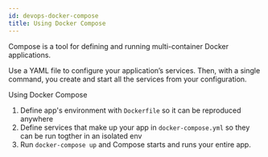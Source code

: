 ```yaml
---
id: devops-docker-compose
title: Using Docker Compose
---
```


Compose is a tool for defining and running multi-container Docker applications.

Use a YAML file to configure your application’s services. Then, with a single command, you create and start all the services from your configuration.

Using Docker Compose

1. Define app's environment with `Dockerfile` so it can be reproduced anywhere
2. Define services that make up your app in `docker-compose.yml` so they can be run togther in an isolated env
3. Run `docker-compose up` and Compose starts and runs your entire app.
